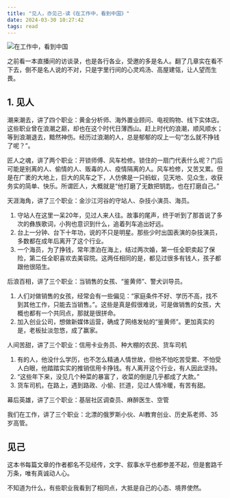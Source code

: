 ```yaml
---
title: "见人，亦见己-读《在工作中，看到中国》"
date: 2024-03-30 10:27:42
tags: read
---
```

![在工作中，看到中国](https://izualzhy.cn/assets/images/book/s34251685.jpg)

之前看一本直播间的访谈录，也是各行各业，受邀的多是名人。翻了几章实在看不下去，倒不是名人说的不对，只是字里行间的心灵鸡汤、高屋建瓴，让人望而生畏。

## 1. 见人

潮来潮去，讲了四个职业：黄金分析师、海外置业顾问、电视购物、线下实体店。这些职业曾在浪潮之巅，却也在这个时代日薄西山。赶上时代的浪潮，顺风顺水；等到浪潮退去，黯然神伤。经历过浪潮的人，总是郁郁的叹上一句“怎么就不挣钱了呢？”。

匠人之魂，讲了两个职业：开锁师傅、风车检修。锁住的一扇门代表什么呢？门后可能是别离的人、偷情的人、贩毒的人、疫情隔离的人。风车检修，又苦又累。但是在广袤的大地上，巨大的风车之下，人仿佛是一只蚂蚁，见天地、见众生，收获务实的简单、快乐。所谓匠人，大概就是“他打磨了无数把钥匙，也在打磨自己。”

天涯海角，讲了三个职业：金沙江河谷的守站人、杂技小演员、海员。
1. 守站人在这里一呆20年，见过人来人往。故事的尾声，终于听到了那首说了多次的彝族歌词，小狗也意识到什么，追着列车追出好远。
2. 台上一分钟、台下十年功，说的不只是明星。那些少时出国表演的杂技演员，多数都在成年后离开了这个行业。
3. 一个海员，为了挣钱，常年漂泊在海上，结过两次婚，第一任全职卖起了保险，第二任全职喜欢去美容院。这两任相同的是，都见过很多有钱人，孩子都跟他很陌生。

后浪百相，讲了三个职业：当销售的女孩、“鉴黄师”、警犬训导员。
1. 人们对做销售的女孩，经常会有一些偏见：“家庭条件不好、学历不高，找不到其他工作，只能去当销售。”。这些是真是假很难说，可是做销售的女孩，大概也都有一个共同点，那就是很拼命。
2. 加入创业公司，想做新媒体运营，确成了网络发帖的“鉴黄师”。更加真实的是，老板扯淡忽悠，成了赢家。

人间苦甜，讲了三个职业：信用卡业务员、种大棚的农民、货车司机
1. 有的人，他没什么学历，也不怎么精通人情世故，但他不怕吃苦受累、不怕受人白眼，他踏踏实实的推销信用卡挣钱。有人离开这个行业，有人因此坚持。
2. “这些年下来，没见几个种菜的暴富了，收菜的倒是几乎都成了大款。”
3. 货车司机，在路上，遇到路政、小偷、拦道，见过人情冷暖，有苦有甜。

幕后英雄，讲了三个职业：基层社区调查员、麻醉医生、空管

我们在工作，讲了三个职业：北漂的俄罗斯小伙、AI教育创业、历史系老师、35岁高管。

## 见己

这本书每篇文章的作者都名不见经传，文字、叙事水平也都参差不起，但是套路千万条，唯有真诚动人心。

不知道为什么，有些职业我看到了相同点，大抵是自己的心态、境界使然。